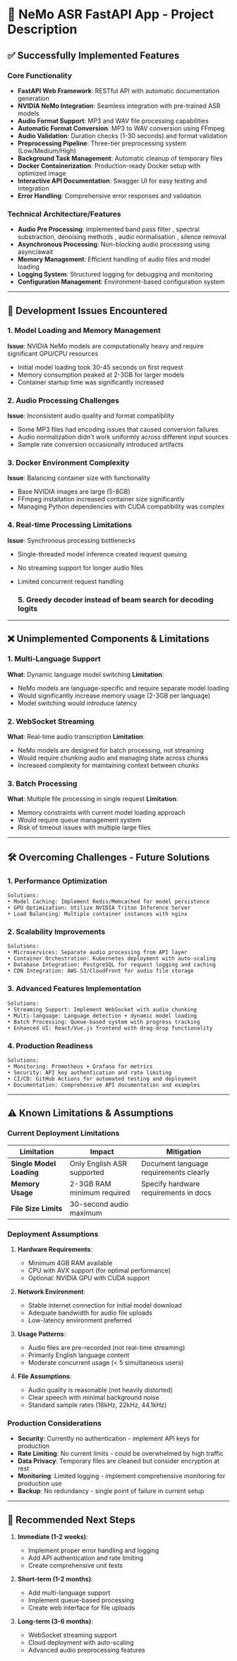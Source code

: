 # 🎤 NeMo ASR FastAPI App - Project Description

## ✅ **Successfully Implemented Features**

### **Core Functionality**
- **FastAPI Web Framework**: RESTful API with automatic documentation generation
- **NVIDIA NeMo Integration**: Seamless integration with pre-trained ASR models
- **Audio Format Support**: MP3 and WAV file processing capabilities
- **Automatic Format Conversion**: MP3 to WAV conversion using FFmpeg
- **Audio Validation**: Duration checks (1-30 seconds) and format validation
- **Preprocessing Pipeline**: Three-tier preprocessing system (Low/Medium/High)
- **Background Task Management**: Automatic cleanup of temporary files
- **Docker Containerization**: Production-ready Docker setup with optimized image
- **Interactive API Documentation**: Swagger UI for easy testing and integration
- **Error Handling**: Comprehensive error responses and validation

### **Technical Architecture/Features**
- **Audio Pre Processing**: implemented band pass filter , spectral substraction, denoising methods , audio normalisation , silence removal 
- **Asynchronous Processing**: Non-blocking audio processing using async/await
- **Memory Management**: Efficient handling of audio files and model loading
- **Logging System**: Structured logging for debugging and monitoring
- **Configuration Management**: Environment-based configuration system

---

## 🚫 **Development Issues Encountered**

### **1. Model Loading and Memory Management**
**Issue**: NVIDIA NeMo models are computationally heavy and require significant GPU/CPU resources
- Initial model loading took 30-45 seconds on first request
- Memory consumption peaked at 2-3GB for larger models
- Container startup time was significantly increased

### **2. Audio Processing Challenges**
**Issue**: Inconsistent audio quality and format compatibility
- Some MP3 files had encoding issues that caused conversion failures
- Audio normalization didn't work uniformly across different input sources
- Sample rate conversion occasionally introduced artifacts

### **3. Docker Environment Complexity**
**Issue**: Balancing container size with functionality
- Base NVIDIA images are large (5-8GB)
- FFmpeg installation increased container size significantly
- Managing Python dependencies with CUDA compatibility was complex

### **4. Real-time Processing Limitations**
**Issue**: Synchronous processing bottlenecks
- Single-threaded model inference created request queuing
- No streaming support for longer audio files
- Limited concurrent request handling

  ### **5. Greedy decoder instead of beam search for decoding logits**

---

## ❌ **Unimplemented Components & Limitations**

### **1. Multi-Language Support**
**What**: Dynamic language model switching
**Limitation**: 
- NeMo models are language-specific and require separate model loading
- Would significantly increase memory usage (2-3GB per language)
- Model switching would introduce latency

### **2. WebSocket Streaming**
**What**: Real-time audio transcription
**Limitation**:
- NeMo models are designed for batch processing, not streaming
- Would require chunking audio and managing state across chunks
- Increased complexity for maintaining context between chunks

### **3. Batch Processing**
**What**: Multiple file processing in single request
**Limitation**:
- Memory constraints with current model loading approach
- Would require queue management system
- Risk of timeout issues with multiple large files


---

## 🛠️ **Overcoming Challenges - Future Solutions**

### **1. Performance Optimization**
```
Solutions:
• Model Caching: Implement Redis/Memcached for model persistence
• GPU Optimization: Utilize NVIDIA Triton Inference Server
• Load Balancing: Multiple container instances with nginx
```

### **2. Scalability Improvements**
```
Solutions:
• Microservices: Separate audio processing from API layer
• Container Orchestration: Kubernetes deployment with auto-scaling
• Database Integration: PostgreSQL for request logging and caching
• CDN Integration: AWS S3/CloudFront for audio file storage
```

### **3. Advanced Features Implementation**
```
Solutions:
• Streaming Support: Implement WebSocket with audio chunking
• Multi-language: Language detection + dynamic model loading
• Batch Processing: Queue-based system with progress tracking
• Enhanced UI: React/Vue.js frontend with drag-drop functionality
```

### **4. Production Readiness**
```
Solutions:
• Monitoring: Prometheus + Grafana for metrics
• Security: API key authentication and rate limiting
• CI/CD: GitHub Actions for automated testing and deployment
• Documentation: Comprehensive API documentation and examples
```

---

## ⚠️ **Known Limitations & Assumptions**

### **Current Deployment Limitations**

| Limitation | Impact | Mitigation |
|------------|---------|------------|
| **Single Model Loading** | Only English ASR supported | Document language requirements clearly |
| **Memory Usage** | 2-3GB RAM minimum required | Specify hardware requirements in docs |
| **File Size Limits** | 30-second audio maximum  |


### **Deployment Assumptions**

1. **Hardware Requirements**:
   - Minimum 4GB RAM available
   - CPU with AVX support (for optimal performance)
   - Optional: NVIDIA GPU with CUDA support

2. **Network Environment**:
   - Stable internet connection for initial model download
   - Adequate bandwidth for audio file uploads
   - Low-latency environment preferred

3. **Usage Patterns**:
   - Audio files are pre-recorded (not real-time streaming)
   - Primarily English language content
   - Moderate concurrent usage (< 5 simultaneous users)

4. **File Assumptions**:
   - Audio quality is reasonable (not heavily distorted)
   - Clear speech with minimal background noise
   - Standard sample rates (16kHz, 22kHz, 44.1kHz)

### **Production Considerations**

- **Security**: Currently no authentication - implement API keys for production
- **Rate Limiting**: No current limits - could be overwhelmed by high traffic
- **Data Privacy**: Temporary files are cleaned but consider encryption at rest
- **Monitoring**: Limited logging - implement comprehensive monitoring for production use
- **Backup**: No redundancy - single point of failure in current setup

---

## 🎯 **Recommended Next Steps**

1. **Immediate (1-2 weeks)**:
   - Implement proper error handling and logging
   - Add API authentication and rate limiting
   - Create comprehensive unit tests

2. **Short-term (1-2 months)**:
   - Add multi-language support
   - Implement queue-based processing
   - Create web interface for file uploads

3. **Long-term (3-6 months)**:
   - WebSocket streaming support
   - Cloud deployment with auto-scaling
   - Advanced audio preprocessing features

